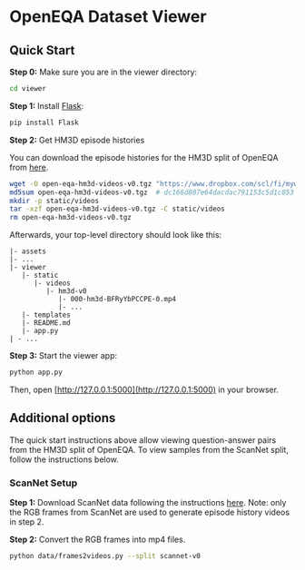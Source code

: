 # OpenEQA Dataset Viewer

## Quick Start

**Step 0:** Make sure you are in the viewer directory:

```bash
cd viewer
```

**Step 1:** Install [Flask](https://flask.palletsprojects.com/en/3.0.x/installation/#install-flask):

```bash
pip install Flask
```

**Step 2:** Get HM3D episode histories

You can download the episode histories for the HM3D split of OpenEQA from [here](https://www.dropbox.com/scl/fi/myw8et6xq83w22a1ktg4t/open-eqa-hm3d-videos-v0.tgz?rlkey=m0f7ri4r0bc77axgc8v2b74fr).

```bash
wget -O open-eqa-hm3d-videos-v0.tgz "https://www.dropbox.com/scl/fi/myw8et6xq83w22a1ktg4t/open-eqa-hm3d-videos-v0.tgz?rlkey=m0f7ri4r0bc77axgc8v2b74fr"
md5sum open-eqa-hm3d-videos-v0.tgz  # dc166d807e64dacdac791153c5d1c853
mkdir -p static/videos
tar -xzf open-eqa-hm3d-videos-v0.tgz -C static/videos
rm open-eqa-hm3d-videos-v0.tgz
```

Afterwards, your top-level directory should look like this:

```text
|- assets
|- ...
|- viewer
   |- static
      |- videos
         |- hm3d-v0
            |- 000-hm3d-BFRyYbPCCPE-0.mp4
            |- ...
   |- templates
   |- README.md
   |- app.py
| - ...
```

**Step 3:** Start the viewer app:

```bash
python app.py
```

Then, open [http://127.0.0.1:5000](http://127.0.0.1:5000) in your browser.

## Additional options

The quick start instructions above allow viewing question-answer pairs from the HM3D split of OpenEQA. To view samples from the ScanNet split, follow the instructions below.

### ScanNet Setup

**Step 1:** Download ScanNet data following the instructions [here](../data#ScanNet). Note: only the RGB frames from ScanNet are used to generate episode history videos in step 2.

**Step 2:** Convert the RGB frames into mp4 files.

```bash
python data/frames2videos.py --split scannet-v0
```
